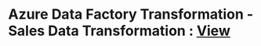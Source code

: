 # **Azure Data Factory Transformation - Sales Data Transformation** : [View](https://github.com/praveendecode/Azure-Data-Factory-Data_Transformation)
